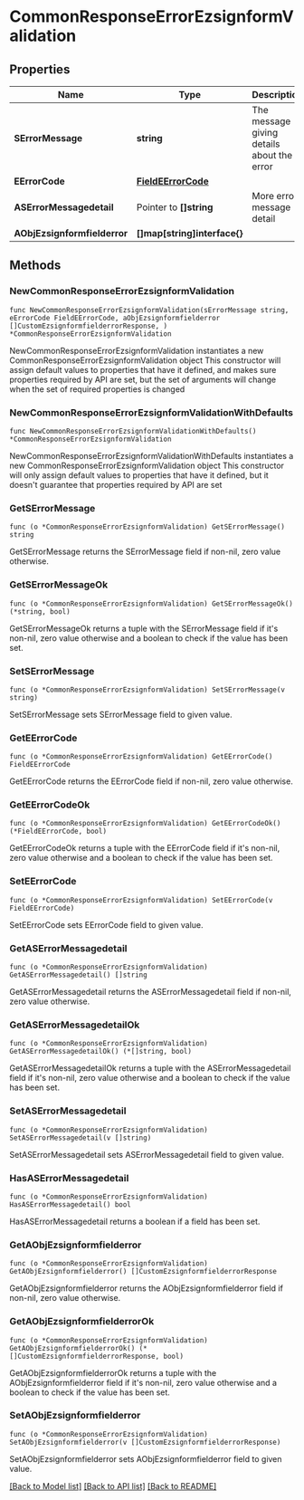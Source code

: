 # CommonResponseErrorEzsignformValidation

## Properties

Name | Type | Description | Notes
------------ | ------------- | ------------- | -------------
**SErrorMessage** | **string** | The message giving details about the error | 
**EErrorCode** | [**FieldEErrorCode**](FieldEErrorCode.md) |  | 
**ASErrorMessagedetail** | Pointer to **[]string** | More error message detail | [optional] 
**AObjEzsignformfielderror** | **[]map[string]interface{}** |  | 

## Methods

### NewCommonResponseErrorEzsignformValidation

`func NewCommonResponseErrorEzsignformValidation(sErrorMessage string, eErrorCode FieldEErrorCode, aObjEzsignformfielderror []CustomEzsignformfielderrorResponse, ) *CommonResponseErrorEzsignformValidation`

NewCommonResponseErrorEzsignformValidation instantiates a new CommonResponseErrorEzsignformValidation object
This constructor will assign default values to properties that have it defined,
and makes sure properties required by API are set, but the set of arguments
will change when the set of required properties is changed

### NewCommonResponseErrorEzsignformValidationWithDefaults

`func NewCommonResponseErrorEzsignformValidationWithDefaults() *CommonResponseErrorEzsignformValidation`

NewCommonResponseErrorEzsignformValidationWithDefaults instantiates a new CommonResponseErrorEzsignformValidation object
This constructor will only assign default values to properties that have it defined,
but it doesn't guarantee that properties required by API are set

### GetSErrorMessage

`func (o *CommonResponseErrorEzsignformValidation) GetSErrorMessage() string`

GetSErrorMessage returns the SErrorMessage field if non-nil, zero value otherwise.

### GetSErrorMessageOk

`func (o *CommonResponseErrorEzsignformValidation) GetSErrorMessageOk() (*string, bool)`

GetSErrorMessageOk returns a tuple with the SErrorMessage field if it's non-nil, zero value otherwise
and a boolean to check if the value has been set.

### SetSErrorMessage

`func (o *CommonResponseErrorEzsignformValidation) SetSErrorMessage(v string)`

SetSErrorMessage sets SErrorMessage field to given value.


### GetEErrorCode

`func (o *CommonResponseErrorEzsignformValidation) GetEErrorCode() FieldEErrorCode`

GetEErrorCode returns the EErrorCode field if non-nil, zero value otherwise.

### GetEErrorCodeOk

`func (o *CommonResponseErrorEzsignformValidation) GetEErrorCodeOk() (*FieldEErrorCode, bool)`

GetEErrorCodeOk returns a tuple with the EErrorCode field if it's non-nil, zero value otherwise
and a boolean to check if the value has been set.

### SetEErrorCode

`func (o *CommonResponseErrorEzsignformValidation) SetEErrorCode(v FieldEErrorCode)`

SetEErrorCode sets EErrorCode field to given value.


### GetASErrorMessagedetail

`func (o *CommonResponseErrorEzsignformValidation) GetASErrorMessagedetail() []string`

GetASErrorMessagedetail returns the ASErrorMessagedetail field if non-nil, zero value otherwise.

### GetASErrorMessagedetailOk

`func (o *CommonResponseErrorEzsignformValidation) GetASErrorMessagedetailOk() (*[]string, bool)`

GetASErrorMessagedetailOk returns a tuple with the ASErrorMessagedetail field if it's non-nil, zero value otherwise
and a boolean to check if the value has been set.

### SetASErrorMessagedetail

`func (o *CommonResponseErrorEzsignformValidation) SetASErrorMessagedetail(v []string)`

SetASErrorMessagedetail sets ASErrorMessagedetail field to given value.

### HasASErrorMessagedetail

`func (o *CommonResponseErrorEzsignformValidation) HasASErrorMessagedetail() bool`

HasASErrorMessagedetail returns a boolean if a field has been set.

### GetAObjEzsignformfielderror

`func (o *CommonResponseErrorEzsignformValidation) GetAObjEzsignformfielderror() []CustomEzsignformfielderrorResponse`

GetAObjEzsignformfielderror returns the AObjEzsignformfielderror field if non-nil, zero value otherwise.

### GetAObjEzsignformfielderrorOk

`func (o *CommonResponseErrorEzsignformValidation) GetAObjEzsignformfielderrorOk() (*[]CustomEzsignformfielderrorResponse, bool)`

GetAObjEzsignformfielderrorOk returns a tuple with the AObjEzsignformfielderror field if it's non-nil, zero value otherwise
and a boolean to check if the value has been set.

### SetAObjEzsignformfielderror

`func (o *CommonResponseErrorEzsignformValidation) SetAObjEzsignformfielderror(v []CustomEzsignformfielderrorResponse)`

SetAObjEzsignformfielderror sets AObjEzsignformfielderror field to given value.



[[Back to Model list]](../README.md#documentation-for-models) [[Back to API list]](../README.md#documentation-for-api-endpoints) [[Back to README]](../README.md)


